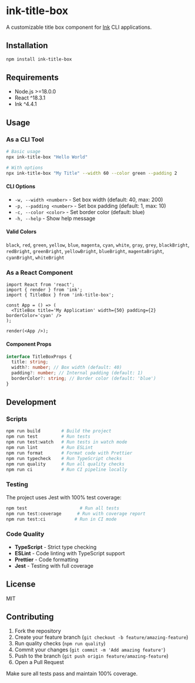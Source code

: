 # ink-title-box

A customizable title box component for [Ink](https://github.com/vadimdemedes/ink) CLI applications.

## Installation

```bash
npm install ink-title-box
```

## Requirements

- Node.js >=18.0.0
- React ^18.3.1
- Ink ^4.4.1

## Usage

### As a CLI Tool

```bash
# Basic usage
npx ink-title-box "Hello World"

# With options
npx ink-title-box "My Title" --width 60 --color green --padding 2
```

#### CLI Options

- `-w, --width <number>` - Set box width (default: 40, max: 200)
- `-p, --padding <number>` - Set box padding (default: 1, max: 10)
- `-c, --color <color>` - Set border color (default: blue)
- `-h, --help` - Show help message

#### Valid Colors

`black`, `red`, `green`, `yellow`, `blue`, `magenta`, `cyan`, `white`, `gray`, `grey`, `blackBright`, `redBright`, `greenBright`, `yellowBright`, `blueBright`, `magentaBright`, `cyanBright`, `whiteBright`

### As a React Component

```tsx
import React from 'react';
import { render } from 'ink';
import { TitleBox } from 'ink-title-box';

const App = () => (
  <TitleBox title='My Application' width={50} padding={2} borderColor='cyan' />
);

render(<App />);
```

#### Component Props

```typescript
interface TitleBoxProps {
  title: string;
  width?: number; // Box width (default: 40)
  padding?: number; // Internal padding (default: 1)
  borderColor?: string; // Border color (default: 'blue')
}
```

## Development

### Scripts

```bash
npm run build        # Build the project
npm run test         # Run tests
npm run test:watch   # Run tests in watch mode
npm run lint         # Run ESLint
npm run format       # Format code with Prettier
npm run typecheck    # Run TypeScript checks
npm run quality      # Run all quality checks
npm run ci           # Run CI pipeline locally
```

### Testing

The project uses Jest with 100% test coverage:

```bash
npm test                    # Run all tests
npm run test:coverage      # Run with coverage report
npm run test:ci           # Run in CI mode
```

### Code Quality

- **TypeScript** - Strict type checking
- **ESLint** - Code linting with TypeScript support
- **Prettier** - Code formatting
- **Jest** - Testing with full coverage

## License

MIT

## Contributing

1. Fork the repository
2. Create your feature branch (`git checkout -b feature/amazing-feature`)
3. Run quality checks (`npm run quality`)
4. Commit your changes (`git commit -m 'Add amazing feature'`)
5. Push to the branch (`git push origin feature/amazing-feature`)
6. Open a Pull Request

Make sure all tests pass and maintain 100% coverage.
